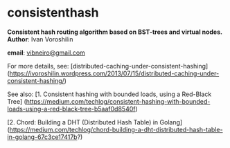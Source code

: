 # consistenthash
**Consistent hash routing algorithm based on BST-trees and virtual nodes.**
**Author**: Ivan Voroshilin

**email**: vibneiro@gmail.com

For more details, see:
[distributed-caching-under-consistent-hashing]
(https://ivoroshilin.wordpress.com/2013/07/15/distributed-caching-under-consistent-hashing/)

See also:
[1. Consistent hashing with bounded loads, using a Red-Black Tree]
(https://medium.com/techlog/consistent-hashing-with-bounded-loads-using-a-red-black-tree-b5aaf0d8540f)

[2. Chord: Building a DHT (Distributed Hash Table) in Golang]
(https://medium.com/techlog/chord-building-a-dht-distributed-hash-table-in-golang-67c3ce17417b?)

